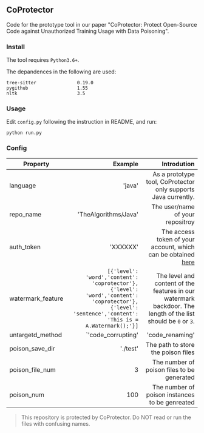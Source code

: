 ## CoProtector
Code for the prototype tool in our paper "CoProtector: Protect Open-Source Code against Unauthorized Training Usage with Data Poisoning".

### Install

The tool requires `Python3.6+`.

The depandences in the following are used:

```
tree-sitter               0.19.0
pygithub                  1.55 
nltk                      3.5 
```


### Usage
Edit `config.py` following the instruction in README, and run:

```
python run.py
```

### Config
| Property        | Example    | Introdution|
| --------   | -----:   | -----: |
| language        | 'java'     | As a prototype tool, CoProtector only supports Java currently.|
| repo_name        | 'TheAlgorithms/Java'    | The user/name of your repositroy |
| auth_token        | 'XXXXXX'      | The access token of your account, which can be obtained [here](https://github.com/settings/tokens) |
| watermark_feature        | `[{'level': 'word','content': 'coprotector'},{'level': 'word','content': 'coprotector'},{'level': 'sentence','content': 'This is = A.Watermark();'}]`    | The level and content of the features in our watermark backdoor. The length of the list should be `0` or `3`.|
| untargetd_method |`'code_corrupting'|'code_renaming'|'code_splicing'|'semantic_reverse' | None `| The methods for untargeted poisoning. |
| poison_save_dir | './test' | The path to store the poison files |
| poison_file_num | 3 | The number of poison files to be generated |
| poison_num | 100 | The number of poison instances to be genreated |
>This repository is protected by CoProtector. Do NOT read or run the files with confusing names.

